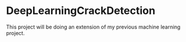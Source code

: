# DeepLearningCrackDetection
This project will be doing an extension of my previous machine learning project.
